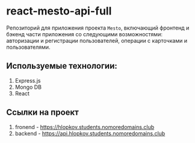 # react-mesto-api-full
Репозиторий для приложения проекта `Mesto`, включающий фронтенд и бэкенд части приложения со следующими возможностями: авторизации и регистрации пользователей, операции с карточками и пользователями.

## Используемые технологии:

1. Express.js
2. Mongo DB
3. React

## Ссылки на проект

1. fronend - https://hlopkov.students.nomoredomains.club 
2. backend - https://api.hlopkov.students.nomoredomains.club 


